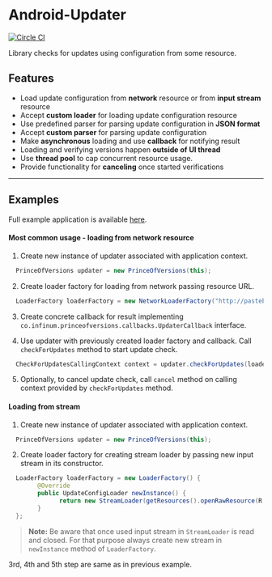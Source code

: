 Android-Updater
=================
[![Circle CI](https://circleci.com/gh/infinum/Android-Updater.svg?style=svg&circle-token=cb8ad23c030527474dd91da95b8f1f3b56fa0022)](https://circleci.com/gh/infinum/Android-Updater)

Library checks for updates using configuration from some resource.

Features
--------
  * Load update configuration from **network** resource or from **input stream** resource
  * Accept **custom loader** for loading update configuration resource
  * Use predefined parser for parsing update configuration in **JSON format**
  * Accept **custom parser** for parsing update configuration
  * Make **asynchronous** loading and use **callback** for notifying result
  * Loading and verifying versions happen **outside of UI thread**
  * Use **thread pool** to cap concurrent resource usage.
  * Provide functionality for **canceling** once started verifications

----------

Examples
-------------
Full example application is available [here](ExampleApp).

#### Most common usage - loading from network resource
1. Create new instance of updater associated with application context.
```java
  PrinceOfVersions updater = new PrinceOfVersions(this);
```

2. Create loader factory for loading from network passing resource URL.
```java
  LoaderFactory loaderFactory = new NetworkLoaderFactory("http://pastebin.com/raw/41N8stUD");
```

3. Create concrete callback for result implementing <code>co.infinum.princeofversions.callbacks.UpdaterCallback</code> interface.

4. Use updater with previously created loader factory and callback. Call <code>checkForUpdates</code> method to start update check.
```java
  CheckForUpdatesCallingContext context = updater.checkForUpdates(loaderFactory, callback);
```

5. Optionally, to cancel update check, call <code>cancel</code> method on calling context provided by <code>checkForUpdates</code> method.


#### Loading from stream
1. Create new instance of updater associated with application context.
```java
  PrinceOfVersions updater = new PrinceOfVersions(this);
```

2. Create loader factory for creating stream loader by passing new input stream in its constructor.
```java
  LoaderFactory loaderFactory = new LoaderFactory() {
        @Override
        public UpdateConfigLoader newInstance() {
              return new StreamLoader(getResources().openRawResource(R.raw.update));
        }
  };
```

> **Note:**
> Be aware that once used input stream in <code>StreamLoader</code> is read and closed. For that purpose always create new stream in <code>newInstance</code> method of <code>LoaderFactory</code>.

3rd, 4th and 5th step are same as in previous example.
